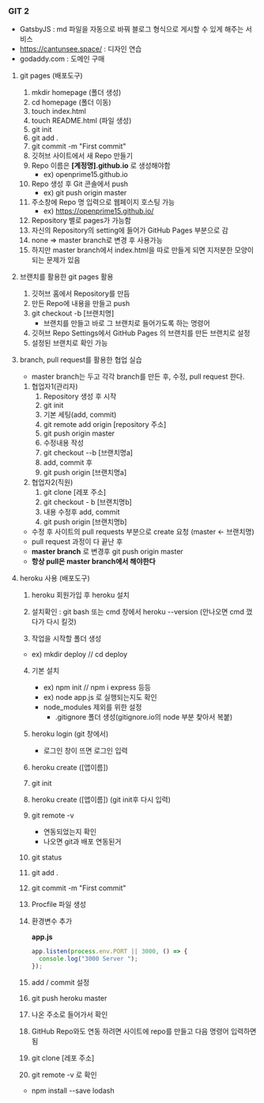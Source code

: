 ### GIT 2

* GatsbyJS : md 파일을 자동으로 바꿔 블로그 형식으로 게시할 수 있게 해주는 서비스
* https://cantunsee.space/ : 디자인 연습
* godaddy.com : 도메인 구매

1. git pages (배포도구)

   1. mkdir homepage (폴더 생성)
   2. cd homepage (폴더 이동)
   3. touch index.html
   4. touch README.html (파일 생성)
   5. git init
   6. git add .
   7. git commit -m "First commit"
   8. 깃허브 사이트에서 새 Repo 만들기
   9. Repo 이름은 **[계정명].github.io** 로 생성해야함
      * ex) openprime15.github.io
   10. Repo 생성 후 Git 콘솔에서 push
       * ex) git push origin master
   11. 주소창에 Repo 명 입력으로 웹페이지 호스팅 가능
       * ex) https://openprime15.github.io/
   12. Repository 별로 pages가 가능함
   13. 자신의 Repository의 setting에 들어가 GitHub Pages 부분으로 감
   14. none => master branch로 변경 후 사용가능
   15. 하지만 master branch에서 index.html을 따로 만들게 되면 지저분한 모양이 되는 문제가 있음

2. 브랜치를 활용한 git pages 활용

   1. 깃허브 홈에서 Repository를 만듬
   2. 만든 Repo에 내용을 만들고 push
   3. git checkout -b [브랜치명]
      * 브랜치를 만들고 바로 그 브랜치로 들어가도록 하는 명령어
   4. 깃허브 Repo Settings에서 GitHub Pages 의 브랜치를 만든 브랜치로 설정
   5. 설정된 브랜치로 확인 가능

3. branch, pull request를 활용한 협업 실습

   * master branch는 두고 각각 branch를 만든 후, 수정, pull request 한다.

   1. 협업자1(관리자)
      1. Repository 생성 후 시작
      2. git init
      3. 기본 세팅(add, commit)
      4. git remote add origin [repository 주소]
      5. git push origin master
      6. 수정내용 작성
      7. git checkout --b [브랜치명a]
      8. add, commit 후
      9. git push origin [브랜치명a]
   2. 협업자2(직원)
      1. git clone [레포 주소]
      2. git checkout - b [브랜치명b]
      3. 내용 수정후 add, commit
      4. git push origin [브랜치명b]

   * 수정 후 사이트의 pull requests 부분으로 create 요청 (master <- 브랜치명)
   * pull request 과정이 다 끝난 후
   * **master branch** 로 변경후 git push origin master
   * **항상 pull은 master branch에서 해야한다**

4. heroku 사용 (배포도구)

   1. heroku 회원가입 후  heroku 설치

   2. 설치확인 : git bash 또는 cmd 창에서 heroku --version (안나오면 cmd 껐다가 다시 킬것)

   3.  작업을 시작할 폴더 생성

      * ex) mkdir deploy // cd deploy

   4. 기본 설치

      * ex) npm init // npm i express 등등
      * ex) node app.js 로 실행되는지도 확인 
      * node_modules 제외를 위한 설정
        * .gitignore 폴더 생성(gitignore.io의 node 부분 찾아서 복붙)

   5. heroku login (git 창에서) 

      * 로그인 창이 뜨면 로그인 입력

   6. heroku create ([앱이름])

   7. git init

   8. heroku create ([앱이름]) (git init후 다시 입력)

   9. git remote -v

      * 연동되었는지 확인
      * 나오면 git과 배포 연동된거

   10. git status

   11. git add .

   12. git commit -m "First commit"

   13. Procfile 파일 생성

   14. 환경변수 추가 

       **app.js**

       ```js
       app.listen(process.env.PORT || 3000, () => {
         console.log("3000 Server ");
       });
       
       ```

   15. add / commit 설정

   16. git push heroku master

   17. 나온 주소로 들어가서 확인

   18. GitHub Repo와도 연동 하려면 사이트에 repo를 만들고 다음 명령어 입력하면 됨

   19. git clone [레포 주소]

   20. git remote -v 로 확인

   * npm install --save lodash

